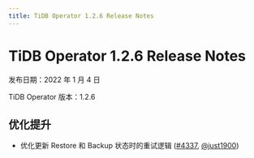 ```yaml
---
title: TiDB Operator 1.2.6 Release Notes
---
```

# TiDB Operator 1.2.6 Release Notes

发布日期：2022 年 1 月 4 日

TiDB Operator 版本：1.2.6

## 优化提升

- 优化更新 Restore 和 Backup 状态时的重试逻辑 ([#4337](https://github.com/pingcap/tidb-operator/pull/4337), [@just1900](https://github.com/just1900))
